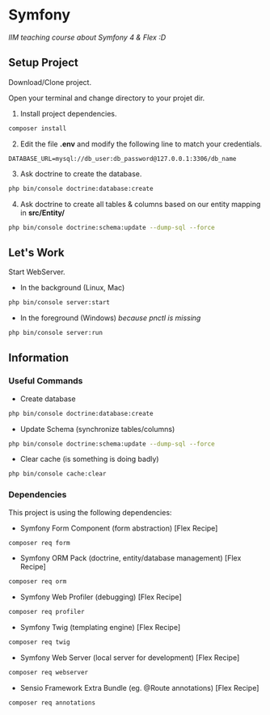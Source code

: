# Symfony

*IIM teaching course about Symfony 4 & Flex :D* 

## Setup Project

Download/Clone project.

Open your terminal and change directory to your projet dir.

1. Install project dependencies.

```bash
composer install
```

2. Edit the file **.env** and modify the following line to match your credentials.

```dotenv
DATABASE_URL=mysql://db_user:db_password@127.0.0.1:3306/db_name
```

3. Ask doctrine to create the database.

```bash
php bin/console doctrine:database:create
```

4. Ask doctrine to create all tables & columns based on our entity mapping in **src/Entity/**

```bash
php bin/console doctrine:schema:update --dump-sql --force
```


## Let's Work

Start WebServer.

* In the background (Linux, Mac)

```bash
php bin/console server:start
```

* In the foreground (Windows) *because pnctl is missing*

```bash
php bin/console server:run
```

## Information

### Useful Commands

* Create database

```bash
php bin/console doctrine:database:create
```

* Update Schema (synchronize tables/columns)

```bash
php bin/console doctrine:schema:update --dump-sql --force
```

* Clear cache (is something is doing badly)

```bash
php bin/console cache:clear
```

### Dependencies

This project is using the following dependencies:

* Symfony Form Component (form abstraction) [Flex Recipe]

```bash
composer req form
```

* Symfony ORM Pack (doctrine, entity/database management) [Flex Recipe]

```bash
composer req orm
```

* Symfony Web Profiler (debugging) [Flex Recipe]

```bash
composer req profiler
```

* Symfony Twig (templating engine) [Flex Recipe]

```bash
composer req twig
```

* Symfony Web Server (local server for development) [Flex Recipe]

```bash
composer req webserver
```

* Sensio Framework Extra Bundle (eg. @Route annotations)  [Flex Recipe]

```bash
composer req annotations
```